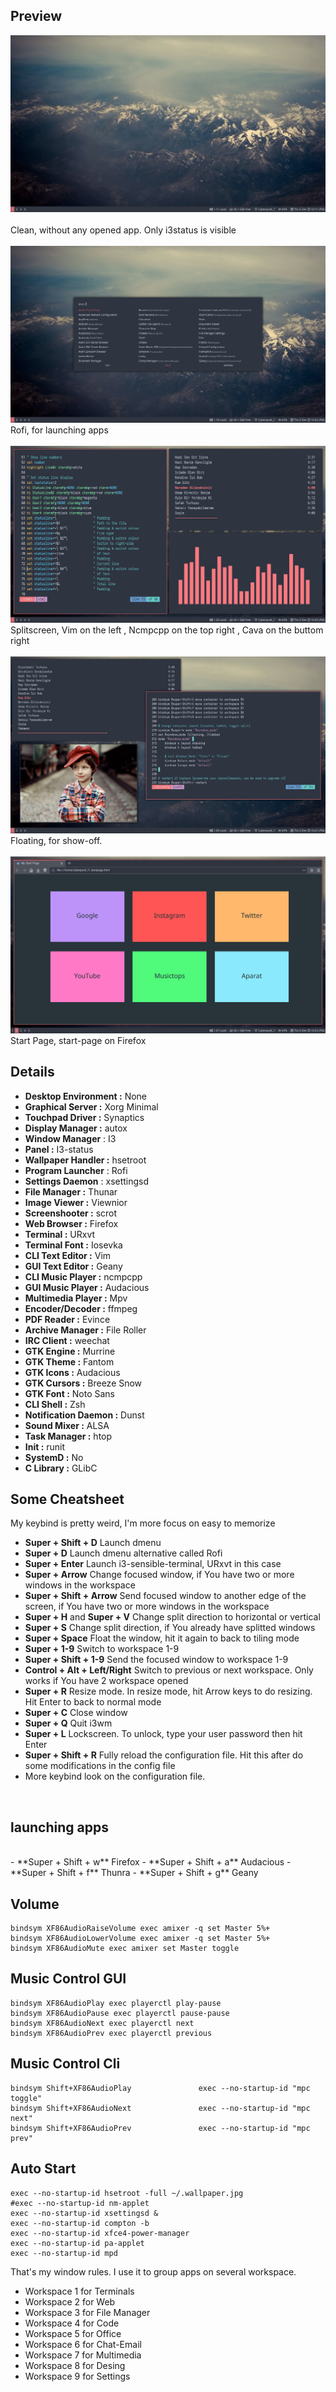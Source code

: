 ## Preview
<div align="center">
    <img src="/preview-clean.png"</img> 
</div> <br />
Clean, without any opened app. Only i3status is visible <br /><br />
<div align="center">
    <img src="/rofi.png"</img> 
</div>
Rofi, for launching apps <br /><br />
<div align="center">
    <img src="/preview-splitscreen.png"</img> 
</div>
Splitscreen, Vim on the left , Ncmpcpp on the top right , Cava on the buttom right </br><br />
<div align="center">
    <img src="/preview-floating.png"</img> 
</div>
Floating, for show-off. <br /><br />
<div align="center">
    <img src="/start-page.png"</img> 
</div>
Start Page, start-page on Firefox <br />



## Details
- **Desktop Environment :** None
- **Graphical Server :** Xorg Minimal
- **Touchpad Driver :** Synaptics
- **Display Manager :** autox
- **Window Manager** : I3
- **Panel :** I3-status
- **Wallpaper Handler :** hsetroot
- **Program Launcher** : Rofi
- **Settings Daemon** : xsettingsd
- **File Manager :** Thunar
- **Image Viewer :** Viewnior
- **Screenshooter :** scrot
- **Web Browser :** Firefox
- **Terminal :** URxvt
- **Terminal Font :** Iosevka
- **CLI Text Editor :** Vim
- **GUI Text Editor :** Geany
- **CLI Music Player :** ncmpcpp
- **GUI Music Player :** Audacious
- **Multimedia Player :** Mpv
- **Encoder/Decoder :** ffmpeg
- **PDF Reader :** Evince
- **Archive Manager :** File Roller
- **IRC Client :** weechat
- **GTK Engine :** Murrine
- **GTK Theme :** Fantom
- **GTK Icons :** Audacious
- **GTK Cursors :** Breeze Snow
- **GTK Font :** Noto Sans
- **CLI Shell :** Zsh
- **Notification Daemon :** Dunst
- **Sound Mixer :** ALSA
- **Task Manager :** htop
- **Init :** runit
- **SystemD :** No
- **C Library :** GLibC


## Some Cheatsheet
My keybind is pretty weird, I'm more focus on easy to memorize <br />
- **Super + Shift + D** Launch dmenu
- **Super + D** Launch dmenu alternative called Rofi
- **Super + Enter** Launch i3-sensible-terminal, URxvt in this case
- **Super + Arrow** Change focused window, if You have two or more windows in the workspace
- **Super + Shift + Arrow** Send focused window to another edge of the screen, if You have two or more windows in the workspace
- **Super + H** and **Super + V** Change split direction to horizontal or vertical
- **Super + S** Change split direction, if You already have splitted windows
- **Super + Space** Float the window, hit it again to back to tiling mode
- **Super + 1-9** Switch to workspace 1-9
- **Super + Shift + 1-9** Send the focused window to workspace 1-9
- **Control + Alt + Left/Right** Switch to previous or next workspace. Only works if You have 2 workspace opened
- **Super + R** Resize mode. In resize mode, hit Arrow keys to do resizing. Hit Enter to back to normal mode
- **Super + C** Close window
- **Super + Q** Quit i3wm
- **Super + L** Lockscreen. To unlock, type your user password then hit Enter
- **Super + Shift + R** Fully reload the configuration file. Hit this after do some modifications in the config file
- More keybind look on the configuration file.
<br />

## launching apps
<br />
- **Super + Shift + w** Firefox
- **Super + Shift + a** Audacious
- **Super + Shift + f** Thunra
- **Super + Shift + g** Geany
 
## Volume
```
bindsym XF86AudioRaiseVolume exec amixer -q set Master 5%+
bindsym XF86AudioLowerVolume exec amixer -q set Master 5%+
bindsym XF86AudioMute exec amixer set Master toggle
```

## Music Control GUI
```
bindsym XF86AudioPlay exec playerctl play-pause
bindsym XF86AudioPause exec playerctl pause-pause
bindsym XF86AudioNext exec playerctl next
bindsym XF86AudioPrev exec playerctl previous
```
## Music Control Cli
```
bindsym Shift+XF86AudioPlay               exec --no-startup-id "mpc toggle"
bindsym Shift+XF86AudioNext               exec --no-startup-id "mpc next"
bindsym Shift+XF86AudioPrev               exec --no-startup-id "mpc prev"
```
## Auto Start
```
exec --no-startup-id hsetroot -full ~/.wallpaper.jpg
#exec --no-startup-id nm-applet
exec --no-startup-id xsettingsd &
exec --no-startup-id compton -b
exec --no-startup-id xfce4-power-manager
exec --no-startup-id pa-applet
exec --no-startup-id mpd
```

That's my window rules. I use it to group apps on several workspace.

- Workspace 1 for Terminals
- Workspace 2 for Web
- Workspace 3 for File Manager
- Workspace 4 for Code
- Workspace 5 for Office
- Workspace 6 for Chat-Email
- Workspace 7 for Multimedia
- Workspace 8 for Desing
- Workspace 9 for Settings <br />
